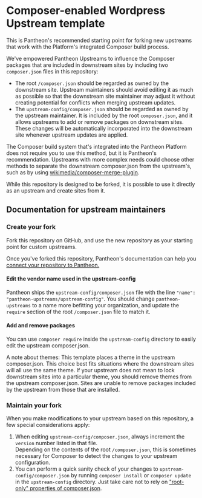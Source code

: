 # Composer-enabled Wordpress Upstream template

This is Pantheon's recommended starting point for forking new upstreams that work with the Platform's integrated
Composer build process.

We've empowered Pantheon Upstreams to influence the Composer packages that are included in downstream sites
by including two `composer.json` files in this repository:
  * The root `/composer.json` should be regarded as owned by the downstream site. Upstream maintainers should avoid
    editing it as much as possible so that the downstream site maintainer may adjust it without creating potential
    for conflicts when merging upstream updates.
  * The `upstream-config/composer.json` should be regarded as owned by the upstream maintainer. It is included by the
    root `composer.json`, and it allows upstreams to add or remove packages on downstream sites. These changes will be
    automatically incorporated into the downstream site whenever upstream updates are applied.

The Composer build system that's integrated into the Pantheon Platform does not require you to use this method, but
it is Pantheon's recommendation. Upstreams with more complex needs could choose other methods to separate
the downstream composer.json from the upstream's, such as by using [wikimedia/composer-merge-plugin](https://github.com/wikimedia/composer-merge-plugin).

While this repository is designed to be forked, it is possible to use it directly as an upstream and
create sites from it.

## Documentation for upstream maintainers

### Create your fork

Fork this repository on GitHub, and use the new repository as your starting point for custom upstreams.

Once you've forked this repository, Pantheon's documentation can help you [connect your repository to
Pantheon.](https://pantheon.io/docs/create-custom-upstream#connect-repository-to-pantheon)

#### Edit the vendor name used in the upstream-config

Pantheon ships the `upstream-config/composer.json` file with the line 
`"name": "pantheon-upstreams/upstream-config"`. You should change `pantheon-upstreams` to a name
more befitting your organization, and update the `require` section of the root `/composer.json`
file to match it.

#### Add and remove packages

You can use `composer require` inside the `upstream-config` directory to easily edit the upstream composer.json.

A note about themes: This template places a theme in the upstream composer.json. This choice best fits situations
where the downstream sites will all use the same theme. If your upstream does not mean to lock downstream sites
into a particular theme, you should remove themes from the upstream composer.json. Sites are unable to remove packages
included by the upstream from those that are installed.

### Maintain your fork

When you make modifications to your upstream based on this repository, a few special considerations apply:
  1. When editing `upstream-config/composer.json`, always increment the `version` number listed in that file.  
     Depending on the contents of the root `/composer.json`, this is sometimes necessary for Composer to detect the
     changes to your upstream configuration.
  2. You can perform a quick sanity check of your changes to `upstream-config/composer.json` by running
    `composer install` or `composer update` in the `upstream-config` directory. Just take care not to rely on
    ["root-only" properties of composer.json](https://getcomposer.org/doc/04-schema.md).

